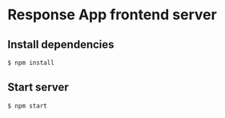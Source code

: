 # Response App frontend server

## Install dependencies
`$ npm install`

## Start server
`$ npm start`
